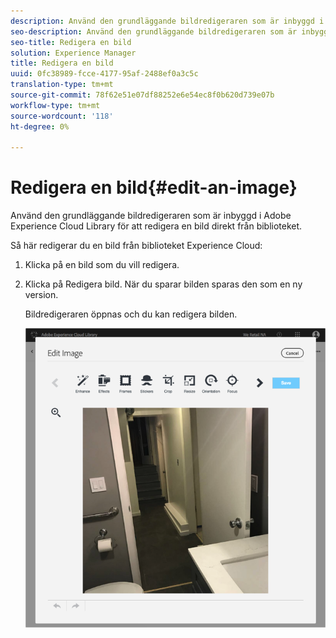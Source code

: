 ```yaml
---
description: Använd den grundläggande bildredigeraren som är inbyggd i Adobe Experience Cloud Library för att redigera en bild direkt från biblioteket.
seo-description: Använd den grundläggande bildredigeraren som är inbyggd i Adobe Experience Cloud Library för att redigera en bild direkt från biblioteket.
seo-title: Redigera en bild
solution: Experience Manager
title: Redigera en bild
uuid: 0fc38989-fcce-4177-95af-2488ef0a3c5c
translation-type: tm+mt
source-git-commit: 78f62e51e07df88252e6e54ec8f0b620d739e07b
workflow-type: tm+mt
source-wordcount: '118'
ht-degree: 0%

---
```



# Redigera en bild{#edit-an-image}

Använd den grundläggande bildredigeraren som är inbyggd i Adobe Experience Cloud Library för att redigera en bild direkt från biblioteket.

Så här redigerar du en bild från biblioteket Experience Cloud:

1. Klicka på en bild som du vill redigera.
1. Klicka på Redigera bild. När du sparar bilden sparas den som en ny version.

   Bildredigeraren öppnas och du kan redigera bilden.

   ![](assets/library_image_editor.png)

